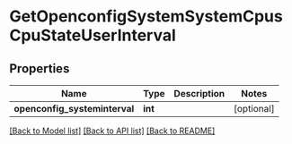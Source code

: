 # GetOpenconfigSystemSystemCpusCpuStateUserInterval

## Properties
Name | Type | Description | Notes
------------ | ------------- | ------------- | -------------
**openconfig_systeminterval** | **int** |  | [optional] 

[[Back to Model list]](../README.md#documentation-for-models) [[Back to API list]](../README.md#documentation-for-api-endpoints) [[Back to README]](../README.md)


